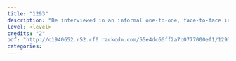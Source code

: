 ```yaml
---
title: "1293"
description: "Be interviewed in an informal one-to-one, face-to-face interview"
level: <level>
credits: "2"
pdf: "http://c1940652.r52.cf0.rackcdn.com/55e4dc66ff2a7c0777000ef1/1293.pdf"
categories:
---
```


